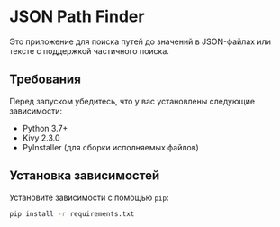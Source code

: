 # JSON Path Finder

Это приложение для поиска путей до значений в JSON-файлах или тексте с поддержкой частичного поиска.

## Требования

Перед запуском убедитесь, что у вас установлены следующие зависимости:
- Python 3.7+
- Kivy 2.3.0
- PyInstaller (для сборки исполняемых файлов)

## Установка зависимостей

Установите зависимости с помощью `pip`:

```bash
pip install -r requirements.txt
